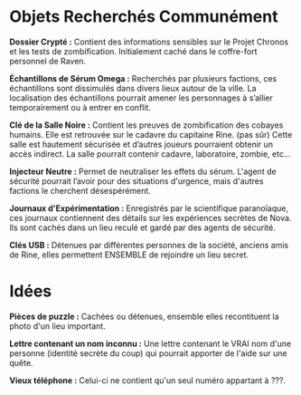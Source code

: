 # Objets Recherchés Communément

**Dossier Crypté :** Contient des informations sensibles sur le Projet Chronos et les tests de zombification. Initialement caché dans le coffre-fort personnel de Raven.

**Échantillons de Sérum Omega :** Recherchés par plusieurs factions, ces échantillons sont dissimulés dans divers lieux autour de la ville. La localisation des échantillons pourrait amener les personnages à s’allier temporairement ou à entrer en conflit.


**Clé de la Salle Noire :** Contient les preuves de zombification des cobayes humains. Elle est retrouvée sur le cadavre du capitaine Rine. (pas sûr) Cette salle est hautement sécurisée et d’autres joueurs pourraient obtenir un accès indirect.
La salle pourrait contenir cadavre, laboratoire, zombie, etc...


**Injecteur Neutre :** Permet de neutraliser les effets du sérum. L'agent de sécurité pourrait l’avoir pour des situations d'urgence, mais d'autres factions le cherchent désespérément.

**Journaux d'Expérimentation :** Enregistrés par le scientifique paranoïaque, ces journaux contiennent des détails sur les expériences secrètes de Nova. Ils sont cachés dans un lieu reculé et gardé par des agents de sécurité.

**Clés USB :** Détenues par différentes personnes de la société, anciens amis de Rine, elles permettent ENSEMBLE de rejoindre un lieu secret.

# Idées

**Pièces de puzzle :** Cachées ou détenues, ensemble elles recontituent la photo d'un lieu important.

**Lettre contenant un nom inconnu :** Une lettre contenant le VRAI nom d'une personne (identité secrète du coup) qui pourrait apporter de l'aide sur une quête.

**Vieux téléphone :** Celui-ci ne contient qu'un seul numéro appartant à ???.
